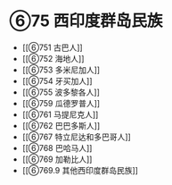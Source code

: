 # ⑥75 西印度群岛民族

- [[⑥751 古巴人]]
- [[⑥752 海地人]]
- [[⑥753 多米尼加人]]
- [[⑥754 牙买加人]]
- [[⑥755 波多黎各人]]
- [[⑥759 瓜德罗普人]]
- [[⑥761 马提尼克人]]
- [[⑥762 巴巴多斯人]]
- [[⑥767 特立尼达和多巴哥人]]
- [[⑥768 巴哈马人]]
- [[⑥769 加勒比人]]
- [[⑥769.9 其他西印度群岛民族]]
